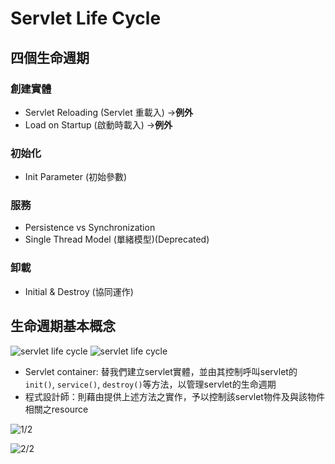 # Servlet Life Cycle

## 四個生命週期

### 創建實體

* Servlet Reloading \(Servlet 重載入\) -&gt;**例外**
* Load on Startup \(啟動時載入\) -&gt;**例外**

### 初始化

* Init Parameter \(初始參數\)

### 服務

* Persistence vs Synchronization
* Single Thread Model \(單緒模型\)\(Deprecated\)

### 卸載

* Initial & Destroy \(協同運作\)

## 生命週期基本概念

![servlet life cycle](../../.gitbook/assets/2020-10-28-10-49-03.png) ![servlet life cycle](../../.gitbook/assets/2020-10-28-10-52-55.png)

* Servlet container: 替我們建立servlet實體，並由其控制呼叫servlet的`init()`, `service()`, `destroy()`等方法，以管理servlet的生命週期
* 程式設計師：則藉由提供上述方法之實作，予以控制該servlet物件及與該物件相關之resource

![1/2](../../.gitbook/assets/2020-10-28-11-01-03.png)

![2/2](../../.gitbook/assets/2020-10-28-11-41-03.png)

